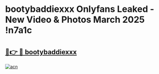 # bootybaddiexxx Onlyfans Leaked - New Video & Photos March 2025 !n7a1c

# <h2><a href="https://iu2lga.iuczelnia.edu.pl?title=bootybaddiexxx&ref=n7a1c">🔗👉 🔴 bootybaddiexxx</a></h2>

[![acn](https://github.com/user-attachments/assets/0f9c940e-d8b0-45ae-aac7-cd30a18b3e1c)](https://iu2lga.iuczelnia.edu.pl?title=bootybaddiexxx&ref=n7a1c)

